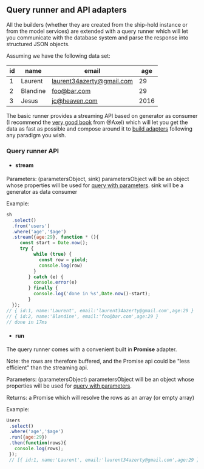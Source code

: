## Query runner and API adapters

All the builders (whether they are created from the ship-hold instance or from the model services) are extended with a query runner which will let you communicate with the database system and parse the response into structured JSON objects.

Assuming we have the following data set: 

id | name | email | age
---|------|-------|----
1|Laurent|laurent34azerty@gmail.com|29
2|Blandine|foo@bar.com|29
3|Jesus|jc@heaven.com|2016

The basic runner provides a streaming API based on generator as consumer (I recommend the [very good book]() from @Axel) which will let you get the data as fast as possible
and compose around it to [build adapters]() following any paradigm you wish.

### Query runner API
 
* #### stream

 Parameters: (parametersObject, sink) parametersObject will be an object whose properties will be used for [query with parameters](). sink will be a generator as data consumer
 
 Example:
 
 ```javascript
 sh
   .select()
   .from('users')
   .where('age','$age')
   .stream({age:29}, function * (){
      const start = Date.now();
      try {
           while (true) {
             const row = yield;
             console.log(row)
           }
         } catch (e) {
           console.error(e)
         } finally {
           console.log('done in %s',Date.now()-start);
         }
   });
 // { id:1, name:'Laurent', email:'laurent34azerty@gmail.com',age:29 }  
 // { id:2, name:'Blandine', email:'foo@bar.com',age:29 }  
 // done in 17ms  
 ```
 
* #### run

 The query runner comes with a convenient built in **Promise** adapter.

 Note: the rows are therefore buffered, and the Promise api could be "less efficient" than the streaming api.

 Parameters: (parametersObject) parametersObject will be an object whose properties will be used for [query with parameters]().

 Returns: a Promise which will resolve the rows as an array (or empty array)

 Example:

 ```javascript
 Users
  .select()
  .where('age','$age')
  .run({age:29})
  .then(function(rows){
    console.log(rows);
  });
  // [{ id:1, name:'Laurent', email:'laurent34azerty@gmail.com',age:29 }, { id:2, name:'Blandine', email:'foo@bar.com',age:29 }]  
  ```

 
 
 



